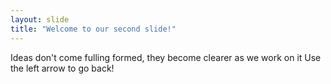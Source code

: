 ```yaml
---
layout: slide
title: "Welcome to our second slide!"
---
```

Ideas don't come fulling formed, they become clearer as we work on it
Use the left arrow to go back!
